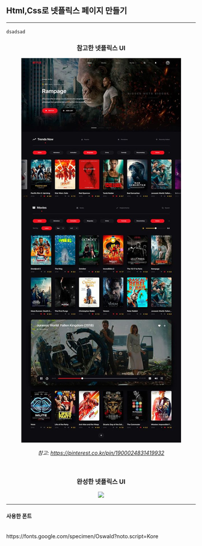 ## Html,Css로 넷플릭스 페이지 만들기
--------
`dsadsad`
<div align="center">
  <h3>참고한 넷플릭스 UI</h3>
  <img src="netflix/netflix1.jpg">
  <p><i>참고: <a href="https://pinterest.co.kr/pin/1900024831419932">https://pinterest.co.kr/pin/1900024831419932</a></i></p>
</div>
<br/>
<div align="center">
  <h3>완성한 넷플릭스 UI</h3>
  <img src="netflix/complete.png" style="height:1500px">
</div>

--------
#### 사용한 폰트
<br/>
https://fonts.google.com/specimen/Oswald?noto.script=Kore

